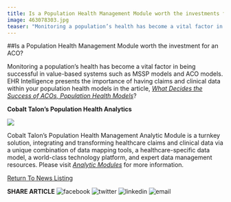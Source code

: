 ```yaml
---
title: Is a Population Health Management Module worth the investments for an ACO?
image: 463078303.jpg
teaser: "Monitoring a population’s health has become a vital factor in being successful in a value-based systems such as MSSP models and ACO models. EHR Intelligence presents the importance of having claims and clinical data within your population health models in the article, What Decides the Success of ACOs, Population Health Models?"
---
```

##Is a Population Health Management Module worth the investment for an ACO?

Monitoring a population’s health has become a vital factor in being successful in value-based systems such as MSSP models and ACO models. EHR Intelligence presents the importance of having claims and clinical data within your population health models in the article, [*What Decides the Success of ACOs, Population Health Models*](http://ehrintelligence.com/2014/03/04/what-decides-the-success-of-aco-population-health-models/)?

**Cobalt Talon’s Population Health Analytics**

<img src="/news/463078303.jpg" class="news-image" />

Cobalt Talon’s Population Health Management Analytic Module is a turnkey solution, integrating and transforming healthcare claims and clinical data via a unique combination of data mapping tools, a healthcare-specific data model, a world-class technology platform, and expert data management resources. Please visit [*Analytic Modules*](/solutions/analytic-modules.html) for more information.

[Return To News Listing](/news.html)

**SHARE ARTICLE**  ![facebook](/images/social/facebook.png) ![twitter](/images/social/twitter.png) ![linkedin](/images/social/linkedin.png) ![email](/images/social/email.png)